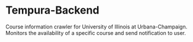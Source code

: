 Tempura-Backend
===============

Course information crawler for University of Illinois at Urbana-Champaign. Monitors the availability of a specific course and send notification to user.
